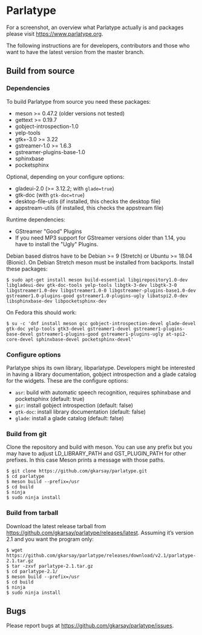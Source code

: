 # Parlatype

For a screenshot, an overview what Parlatype actually is and packages please visit https://www.parlatype.org.

The following instructions are for developers, contributors and those who want to have the latest version from the master branch.

## Build from source

### Dependencies

To build Parlatype from source you need these packages:
* meson >= 0.47.2 (older versions not tested)
* gettext >= 0.19.7
* gobject-introspection-1.0
* yelp-tools
* gtk+-3.0 >= 3.22
* gstreamer-1.0 >= 1.6.3
* gstreamer-plugins-base-1.0
* sphinxbase
* pocketsphinx

Optional, depending on your configure options:
* gladeui-2.0 (>= 3.12.2; with `glade=true`)
* gtk-doc (with `gtk-doc=true`)
* desktop-file-utils (if installed, this checks the desktop file)
* appstream-utils (if installed, this checks the appstream file)

Runtime dependencies:
* GStreamer "Good" Plugins
* If you need MP3 support for GStreamer versions older than 1.14, you have to install the "Ugly" Plugins.

Debian based distros have to be Debian >= 9 (Stretch) or Ubuntu >= 18.04 (Bionic). On Debian Stretch meson must be installed from backports. Install these packages:

```
$ sudo apt-get install meson build-essential libgirepository1.0-dev libgladeui-dev gtk-doc-tools yelp-tools libgtk-3-dev libgtk-3-0 libgstreamer1.0-dev libgstreamer1.0-0 libgstreamer-plugins-base1.0-dev gstreamer1.0-plugins-good gstreamer1.0-plugins-ugly libatspi2.0-dev libsphinxbase-dev libpocketsphinx-dev
```
On Fedora this should work:

```
$ su -c 'dnf install meson gcc gobject-introspection-devel glade-devel gtk-doc yelp-tools gtk3-devel gstreamer1-devel gstreamer1-plugins-base-devel gstreamer1-plugins-good gstreamer1-plugins-ugly at-spi2-core-devel sphinxbase-devel pocketsphinx-devel'
```

### Configure options

Parlatype ships its own library, libparlatype. Developers might be interested in having a library documentation, gobject introspection and a glade catalog for the widgets. These are the configure options:

* `asr`: build with automatic speech recognition, requires sphinxbase and pocketsphinx (default: true)
* `gir`: install gobject introspection (default: false)
* `gtk-doc`: install library documentation (default: false)
* `glade`: install a glade catalog (default: false)

### Build from git
Clone the repository and build with meson. You can use any prefix but you may have to adjust LD_LIBRARY_PATH and GST_PLUGIN_PATH for other prefixes. In this case Meson prints a message with those paths.
```
$ git clone https://github.com/gkarsay/parlatype.git
$ cd parlatype
$ meson build --prefix=/usr
$ cd build
$ ninja
$ sudo ninja install
```

### Build from tarball
Download the latest release tarball from https://github.com/gkarsay/parlatype/releases/latest. Assuming it’s version 2.1 and you want the program only:
```
$ wget https://github.com/gkarsay/parlatype/releases/download/v2.1/parlatype-2.1.tar.gz
$ tar -zxvf parlatype-2.1.tar.gz
$ cd parlatype-2.1/
$ meson build --prefix=/usr
$ cd build
$ ninja
$ sudo ninja install
```

## Bugs
Please report bugs at https://github.com/gkarsay/parlatype/issues.
